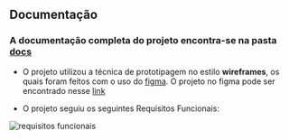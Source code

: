 ## Documentação

### A documentação completa do projeto encontra-se na pasta [docs](https://github.com/rafaelngoncalves5/loja-relogios/tree/master/docs)

- O projeto utilizou a técnica de prototipagem no estilo **wireframes**, os quais foram feitos com o uso do [figma](https://www.figma.com/). O projeto no figma pode ser encontrado nesse [link](https://www.figma.com/file/x50yDDgJO1vNL9x0uMe7ZK/E-commerce?node-id=0-1&t=FXz16bZ9s8brMhMe-0)

- O projeto seguiu os seguintes Requisitos Funcionais:

![requisitos funcionais](https://github.com/rafaelngoncalves5/loja-relogios/blob/master/docs/RFs.PNG?raw=true)
